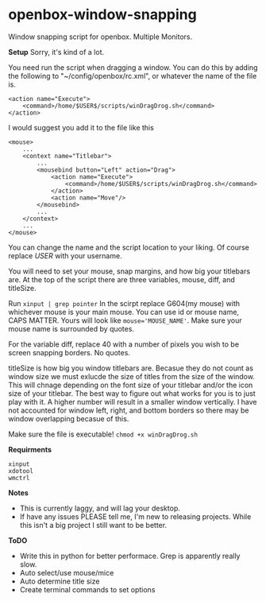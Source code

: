 # openbox-window-snapping
Window snapping script for openbox. Multiple Monitors.

**Setup** Sorry, it's kind of a lot.

You need run the script when dragging a window. You can do this by adding the following to "~/config/openbox/rc.xml", or whatever the name of the file is.
```
<action name="Execute">
    <command>/home/$USER$/scripts/winDragDrog.sh</command>
</action>
````

I would suggest you add it to the file like this
```
<mouse>
    ...
    <context name="Titlebar">
        ...
        <mousebind button="Left" action="Drag">
            <action name="Execute">
                <command>/home/$USER$/scripts/winDragDrog.sh</command>
            </action>
            <action name="Move"/>
        </mousebind>
        ...
    </context>
    ...
</mouse>
```
You can change the name and the script location to your liking. Of course replace $USER$ with your username.


You will need to set your mouse, snap margins, and how big your titlebars are.
At the top of the script there are three variables, mouse, diff, and titleSize.

Run `xinput | grep pointer`
In the scirpt replace G604(my mouse) with whichever mouse is your main mouse. You can use id or mouse name, CAPS MATTER. Yours will look like `mouse='MOUSE_NAME'`. Make sure your mouse name is surrounded by quotes.

For the variable diff, replace 40 with a number of pixels you wish to be screen snapping borders. No quotes.

titleSize is how big you window titlebars are. Becasue they do not count as window size we must exlucde the size of titles from the size of the window. This will chnage depending on the font size of your titlebar and/or the icon size of your titlebar. The best way to figure out what works for you is to just play with it. A higher number will result in a smaller window vertically. I have not accounted for window left, right, and bottom borders so there may be window overlapping becasue of this.

Make sure the file is executable! `chmod +x winDragDrog.sh`

**Requirments**
```
xinput
xdotool
wmctrl
```
  
**Notes**

- This is currently laggy, and will lag your desktop.
- If have any issues PLEASE tell me, I'm new to releasing projects. While this isn't a big project I still want to be better.


**ToDO**

- Write this in python for better performace. Grep is apparently really slow.
- Auto select/use mouse/mice
- Auto determine title size
- Create terminal commands to set options
